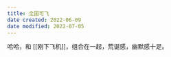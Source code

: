 ```yaml
---
title: 全国可飞
date created: 2022-06-09
date modified: 2022-07-05
---
```

哈哈，和 [[刚下飞机]]，组合在一起，荒诞感，幽默感十足。

